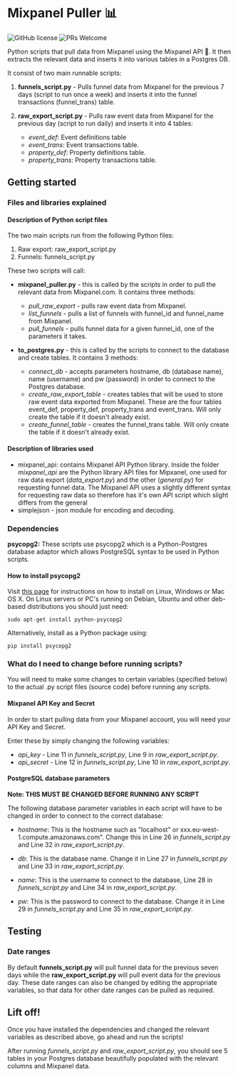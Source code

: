 # Mixpanel Puller 📊

 ![GitHub license](https://img.shields.io/badge/license-MIT-blue.svg)
 ![PRs Welcome](https://img.shields.io/badge/PRs-welcome-brightgreen.svg)
 
Python scripts that pull data from Mixpanel using the Mixpanel API 📡. It then extracts the relevant data and inserts it into various tables in a Postgres DB.

It consist of two main runnable scripts:

1. **funnels_script.py** - Pulls funnel data from Mixpanel for the previous 7 days (script to run once a week) and inserts it into the funnel transactions (funnel_trans) table.

2. **raw_export_script.py** - Pulls raw event data from Mixpanel for the previous day (script to run daily) and inserts it into 4 tables: 

    * *event_def*: Event definitions table
    * *event_trans*: Event transactions table.
    * *property_def*: Property definitions table.
    * *property_trans*: Property transactions table.

## Getting started

### Files and libraries explained

#### Description of Python script files

The two main scripts run from the following Python files:

1. Raw export: raw_export_script.py
2. Funnels: funnels_script.py
 
These two scripts will call:

* **mixpanel_puller.py** - this is called by the scripts in order to pull the relevant data from Mixpanel.com. It contains three methods: 

    * *pull_raw_export* - pulls raw event data from Mixpanel.
    * *list_funnels* - pulls a list of funnels with funnel_id and funnel_name from Mixpanel.
    * *pull_funnels* - pulls funnel data for a given funnel_id, one of the parameters it takes.

* **to_postgres.py** - this is called by the scripts to connect to the database and create tables. It contains 3 methods:
    * *connect_db* - accepts parameters hostname, db (database name), name (username) and pw (password) in order to connect to the Postgres database.
    * *create_raw_export_table* - creates tables that will be used to store raw event data exported from Mixpanel. These are the four tables event_def, property_def, property_trans and event_trans. Will only create the table if it doesn't already exist.
    * *create_funnel_table* - creates the funnel_trans table. Will only create the table if it doesn't already exist.

#### Description of libraries used

* mixpanel_api: contains Mixpanel API Python library. Inside the folder *mixpanel_api* are the Python library API files for Mipxanel, one used for raw data export (*data_export.py*) and the other (*general.py*) for requesting funnel data. The Mixpanel API uses a slightly different syntax for requesting raw data so therefore has it's own API script which slight differs from the general
* simplejson - json module for encoding and decoding.

### Dependencies

**psycopg2:** These scripts use psycopg2 which is a Python-Postgres database adaptor which allows PostgreSQL syntax to be used in Python scripts.

#### How to install psycopg2
Visit [this page][install] for instructions on how to install on Linux, Windows or Mac OS X. On Linux servers or PC's running on Debian, Ubuntu and other deb-based distributions you should just need:
	
```
sudo apt-get install python-psycopg2
```

Alternatively, install as a Python package using:
	
```
pip install psycopg2

```

### What do I need to change before running scripts?

You will need to make some changes to certain variables (specified below) to the actual .py script files (source code) before running any scripts.

#### Mixpanel API Key and Secret
In order to start pulling data from your Mixpanel account, you will need your API Key and Secret.

Enter these by simply changing the following variables:

* *api_key* - Line 11 in *funnels_script.py*, Line 9 in *raw_export_script.py*.
* *api_secret* - Line 12 in *funnels_script.py*, Line 10 in *raw_export_script.py*.

#### PostgreSQL database parameters
**Note: THIS MUST BE CHANGED BEFORE RUNNING ANY SCRIPT**

The following database parameter variables in each script will have to be changed in order to connect to the correct database:

* *hostname*: This is the hostname such as "localhost" or xxx.eu-west-1.compute.amazonaws.com". Change this in Line 26 in *funnels_script.py* and Line 32 in *raw_export_script.py*.
 
* *db*: This is the database name. Change it in Line 27 in *funnels_script.py* and Line 33 in *raw_export_script.py*.

* *name*: This is the username to connect to the database, Line 28 in *funnels_script.py* and Line 34 in *raw_export_script.py*.

* *pw*: This is the password to connect to the database. Change it in Line 29 in *funnels_script.py* and Line 35 in *raw_export_script.py*.

## Testing

### Date ranges
By default **funnels_script.py** will pull funnel data for the previous seven days while the **raw_export_script.py** will pull event data for the previous day. These date ranges can also be changed by editing the appropriate variables, so that data for other date ranges can be pulled as required.

## Lift off!
Once you have installed the dependencies and changed the relevant variables as described above, go ahead and run the scripts!

After running *funnels_script.py* and *raw_export_script.py*, you should see 5 tables in your Postgres database beautifully populated with the relevant columns and Mixpanel data.

[install]: http://initd.org/psycopg/docs/install.html  "How to Install Psycopg2"

